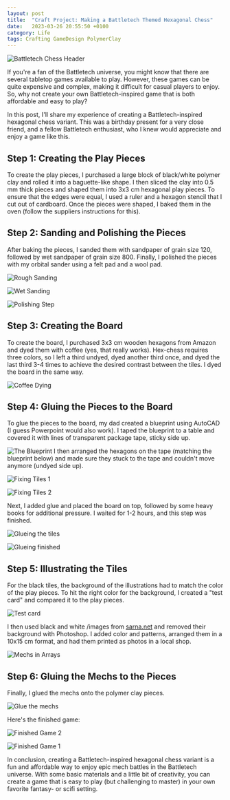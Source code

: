 ```yaml
---
layout: post
title:  "Craft Project: Making a Battletech Themed Hexagonal Chess"
date:   2023-03-26 20:55:50 +0100
category: Life
tags: Crafting GameDesign PolymerClay
---
```

![Battletech Chess Header](/images/making-a-bt-themed-hex-chess/article_header.jpg)
  
If you're a fan of the Battletech universe, you might know that there are several tabletop games available to play. However, these games can be quite expensive and complex, making it difficult for casual players to enjoy. So, why not create your own Battletech-inspired game that is both affordable and easy to play?
<!readmore>

In this post, I'll share my experience of creating a Battletech-inspired hexagonal chess variant. This was a birthday present for a very close friend, and a fellow Battletech enthusiast, who I knew would appreciate and enjoy a game like this.

## Step 1: Creating the Play Pieces

To create the play pieces, I purchased a large block of black/white polymer clay and rolled it into a baguette-like shape. I then sliced the clay into 0.5 mm thick pieces and shaped them into 3x3 cm hexagonal play pieces. To ensure that the edges were equal, I used a ruler and a hexagon stencil that I cut out of cardboard. Once the pieces were shaped, I baked them in the oven (follow the suppliers instructions for this).

## Step 2: Sanding and Polishing the Pieces

After baking the pieces, I sanded them with sandpaper of grain size 120, followed by wet sandpaper of grain size 800. Finally, I polished the pieces with my orbital sander using a felt pad and a wool pad.
  
![Rough Sanding](/images/making-a-bt-themed-hex-chess/rough_sanding.jpg)
  
![Wet Sanding](/images/making-a-bt-themed-hex-chess/wet_sanding.jpg)
  
![Polishing Step](/images/making-a-bt-themed-hex-chess/polishing.jpg)

## Step 3: Creating the Board

To create the board, I purchased 3x3 cm wooden hexagons from Amazon and dyed them with coffee (yes, that really works). Hex-chess requires three colors, so I left a third undyed, dyed another third once, and dyed the last third 3-4 times to achieve the desired contrast between the tiles. I dyed the board in the same way.
  
![Coffee Dying](/images/making-a-bt-themed-hex-chess/coffee_dying.jpg)

## Step 4: Gluing the Pieces to the Board

To glue the pieces to the board, my dad created a blueprint using AutoCAD (I guess Powerpoint would also work). I taped the blueprint to a table and covered it with lines of transparent package tape, sticky side up. 
  
![The Blueprint](/images/making-a-bt-themed-hex-chess/the_blueprint.jpg)
I then arranged the hexagons on the tape (matching the blueprint below) and made sure they stuck to the tape and couldn't move anymore (undyed side up). 
  
![Fixing Tiles 1](/images/making-a-bt-themed-hex-chess/fixing_first_tiles.jpg)
  
![Fixing Tiles 2](/images/making-a-bt-themed-hex-chess/fixing_the_tiles.jpg)
  
Next, I added glue and placed the board on top, followed by some heavy books for additional pressure. I waited for 1-2 hours, and this step was finished.
  
![Glueing the tiles](/images/making-a-bt-themed-hex-chess/glueing_the_tiles.jpg)
  
![Glueing finished](/images/making-a-bt-themed-hex-chess/glueing_finished.jpg)

## Step 5: Illustrating the Tiles

For the black tiles, the background of the illustrations had to match the color of the play pieces. To hit the right color for the background, I created a "test card" and compared it to the play pieces. 
  
![Test card](/images/making-a-bt-themed-hex-chess/test_card.jpg)
  
I then used black and white /images from [sarna.net][sarna] and removed their background with Photoshop. I added color and patterns, arranged them in a 10x15 cm format, and had them printed as photos in a local shop.
  
![Mechs in Arrays](/images/making-a-bt-themed-hex-chess/mechs_in_arrays.jpg)

## Step 6: Gluing the Mechs to the Pieces

Finally, I glued the mechs onto the polymer clay pieces.
  
![Glue the mechs](/images/making-a-bt-themed-hex-chess/glue_the_mechs.jpg)
  
Here's the finished game:
  
![Finished Game 2](/images/making-a-bt-themed-hex-chess/finished_game_close2.jpg)
  
![Finished Game 1](/images/making-a-bt-themed-hex-chess/finished_game_close1.jpg)
  
In conclusion, creating a Battletech-inspired hexagonal chess variant is a fun and affordable way to enjoy epic mech battles in the Battletech universe. With some basic materials and a little bit of creativity, you can create a game that is easy to play (but challenging to master) in your own favorite fantasy- or scifi setting.


[sarna]: (https://www.sarna.net/wiki/Main_Page)